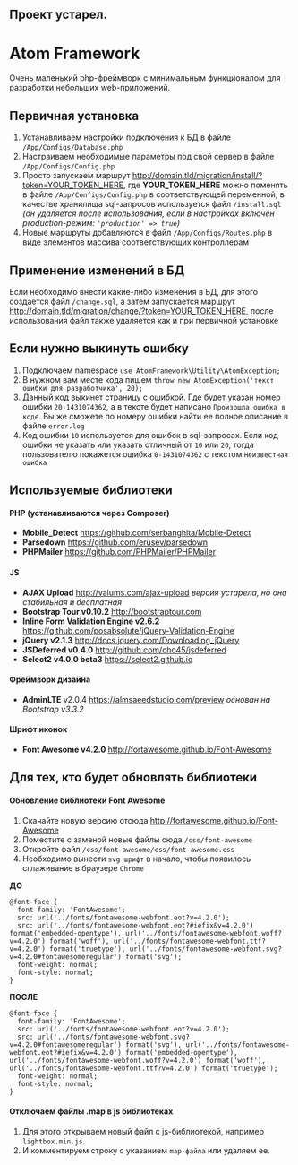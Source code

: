 ## Проект устарел.

# Atom Framework

Очень маленький php-фреймворк с минимальным функционалом для разработки небольших web-приложений.

## Первичная установка

1. Устанавливаем настройки подключения к БД в файле `/App/Configs/Database.php`
2. Настраиваем необходимые параметры под свой сервер в файле `/App/Configs/Config.php`
3. Просто запускаем маршрут http://domain.tld/migration/install/?token=YOUR_TOKEN_HERE, где **YOUR_TOKEN_HERE** можно поменять в файле `/App/Configs/Config.php` в соответствующей переменной, в качестве хранилища sql-запросов используется файл `/install.sql` *(он удаляется после использования, если в настройках включен production-режим: `'production' => true`)*
4. Новые маршруты добавляются в файл `/App/Configs/Routes.php` в виде элементов массива соответствующих контроллерам

## Применение изменений в БД

Если необходимо внести какие-либо изменения в БД, для этого создается файл `/change.sql`, а затем запускается маршрут http://domain.tld/migration/change/?token=YOUR_TOKEN_HERE, после использования файл также удаляется как и при первичной установке

## Если нужно выкинуть ошибку

1. Подключаем namespace `use AtomFramework\Utility\AtomException;`
2. В нужном вам месте кода пишем `throw new AtomException('текст ошибки для разработчика', 20);`
3. Данный код выкинет страницу с ошибкой. Где будет указан номер ошибки `20-1431074362`, а в тексте будет написано `Произошла ошибка в коде`. Вы же сможете по номеру ошибки найти ее полное описание в файле `error.log`
4. Код ошибки `10` используется для ошибок в sql-запросах. Если код ошибки не указать или указать отличный от `10` или `20`, тогда пользователю покажется ошибка `0-1431074362` с текстом `Неизвестная ошибка`

## Используемые библиотеки

#### PHP (устанавливаются через Composer)
- **Mobile_Detect** https://github.com/serbanghita/Mobile-Detect
- **Parsedown** https://github.com/erusev/parsedown
- **PHPMailer** https://github.com/PHPMailer/PHPMailer

#### JS
- **AJAX Upload** http://valums.com/ajax-upload *версия устарела, но она стабильная и бесплатная*
- **Bootstrap Tour v0.10.2** http://bootstraptour.com
- **Inline Form Validation Engine v2.6.2** https://github.com/posabsolute/jQuery-Validation-Engine
- **jQuery v2.1.3** http://docs.jquery.com/Downloading_jQuery
- **JSDeferred v0.4.0** http://github.com/cho45/jsdeferred
- **Select2 v4.0.0 beta3** https://select2.github.io

#### Фреймворк дизайна
- **AdminLTE** v2.0.4 https://almsaeedstudio.com/preview *основан на Bootstrap v3.3.2*

#### Шрифт иконок
- **Font Awesome v4.2.0** http://fortawesome.github.io/Font-Awesome

## Для тех, кто будет обновлять библиотеки

#### Обновление библиотеки Font Awesome
1. Скачайте новую версию отсюда http://fortawesome.github.io/Font-Awesome
2. Поместите с заменой новые файлы сюда `/css/font-awesome`
3. Откройте файл `/css/font-awesome/css/font-awesome.css`
4. Необходимо вынести `svg шрифт` в начало, чтобы появилось сглаживание в браузере `Chrome`

**ДО**
```
@font-face {
  font-family: 'FontAwesome';
  src: url('../fonts/fontawesome-webfont.eot?v=4.2.0');
  src: url('../fonts/fontawesome-webfont.eot?#iefix&v=4.2.0') format('embedded-opentype'), url('../fonts/fontawesome-webfont.woff?v=4.2.0') format('woff'), url('../fonts/fontawesome-webfont.ttf?v=4.2.0') format('truetype'), url('../fonts/fontawesome-webfont.svg?v=4.2.0#fontawesomeregular') format('svg');
  font-weight: normal;
  font-style: normal;
}
```

**ПОСЛЕ**
```
@font-face {
  font-family: 'FontAwesome';
  src: url('../fonts/fontawesome-webfont.eot?v=4.2.0');
  src: url('../fonts/fontawesome-webfont.svg?v=4.2.0#fontawesomeregular') format('svg'), url('../fonts/fontawesome-webfont.eot?#iefix&v=4.2.0') format('embedded-opentype'), url('../fonts/fontawesome-webfont.woff?v=4.2.0') format('woff'), url('../fonts/fontawesome-webfont.ttf?v=4.2.0') format('truetype');
  font-weight: normal;
  font-style: normal;
}
```

#### Отключаем файлы .map в js библиотеках
1. Для этого открываем новый файл с js-библиотекой, например `lightbox.min.js`.
2. И комментируем строку с указанием `map-файла` или удаляем ее.